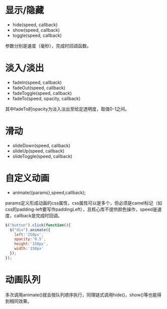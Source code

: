 # 显示/隐藏

* hide(speed, callback)
* show(speed, callback)
* toggle(speed, callback)

参数分别是速度（毫秒），完成时回调函数。

# 淡入/淡出

* fadeIn(speed, callback)
* fadeOut(speed, callback)
* fadeToggle(speed, callback)
* fadeTo(speed, opacity, callback)

其中fadeTo的opacity为淡入淡出至给定透明度，取值0-1之间。

# 滑动

* slideDown(speed, callback)
* slideUp(speed, callback)
* slideToggle(speed, callback)

# 自定义动画

* animate({params},speed,callback);

params定义形成动画的css属性，css属性可以是多个，但必须是camel标记（如css的padding-left要写作paddingLeft），且核心库不提供颜色操作，speed是速度，callback是完成时回调。

```javascript
$("button").click(function(){
  $("div").animate({
    left:'250px',
    opacity:'0.5',
    height:'150px',
    width:'150px'
  });
});
```

# 动画队列

多次调用animate()就会按队列顺序执行，同理链式调用hide()，show()等也能得到相同效果。
